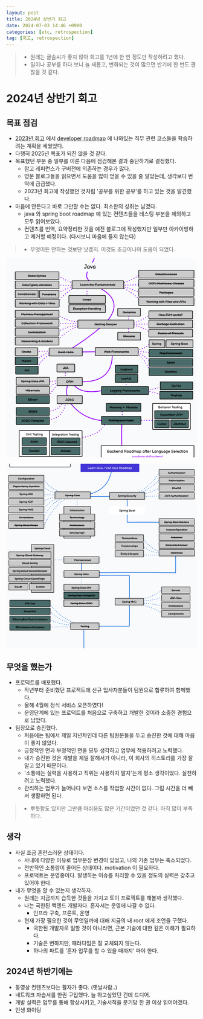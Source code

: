 ```yaml
---
layout: post
title: 2024년 상반기 회고
date: 2024-07-03 14:46 +0900
categories: [etc, retrospection]
tag: [회고, retrospection]
---
```


> - 원래는 글솜씨가 좋지 않아 회고를 1년에 한 번 정도만 작성하려고 했다.
> - 일이나 공부를 하다 보니 늘 새롭고, 변화되는 것이 많으면 반기에 한 번도 괜찮을 것 같다.

# 2024년 상반기 회고

## 목표 점검

- [2023년 회고][retro-2023] 에서 [developer roadmap][Developer Roadmap] 에 나와있는 직무 관련 코스들을 학습하려는 계획을 세웠었다.
- 다행히 2025년 목표가 되진 않을 것 같다.
- 목표했던 부분 중 일부를 이룬 다음에 점검해본 결과 중단하기로 결정했다.
  - 참고 레퍼런스가 구버전에 의존하는 경우가 많다.
  - 영문 블로그들을 읽으면서 도움을 많이 얻을 수 있을 줄 알았는데, 생각보다 번역에 급급했다.
  - 2023년 회고에 작성했던 것처럼 '공부를 위한 공부'를 하고 있는 것을 발견했다.
- 마음에 안든다고 바로 그만할 수는 없다. 최소한의 성취는 남겼다.
  - java 와 spring boot roadmap 에 있는 컨텐츠들을 테스팅 부분을 제외하고 모두 읽어보았다.
  - 컨텐츠를 번역, 요약정리한 것을 예전 블로그에 작성했지만 일부만 아카이빙하고 제거할 예정이다. (다시보니 마음에 들지 않는다)

> - 무엇이든 안하는 것보단 낫겠지. 이것도 조금이나마 도움이 되었다.

![](/assets/img/2024-07-03/2024-07-03-etc-retrospection-2-2024-first-half-1-roadmap-java.png)

![](/assets/img/2024-07-03/2024-07-03-etc-retrospection-2-2024-first-half-2-roadmap-spring-boot.png)

## 무엇을 했는가

- 프로덕트를 배포했다.
  - 작년부터 준비했던 프로젝트에 신규 입사자분들이 팀원으로 합류하여 함께했다.
  - 올해 4월에 정식 서비스 오픈하였다! 
  - 운영단계에 있는 프로덕트를 처음으로 구축하고 개발한 것이라 소중한 경험으로 남았다.
- 팀장으로 승진했다.
  - 처음에는 팀에서 제일 저년차인데 다른 팀원분들을 두고 승진한 것에 대해 마음이 좋지 않았다.
  - 긍정적인 면과 부정적인 면을 모두 생각하고 업무에 적용하려고 노력했다.
  - 내가 승진한 것은 개발을 제일 잘해서가 아니라, 이 회사의 히스토리를 가장 잘 알고 있기 때문이다.
  - '소통에는 실력을 사용하고 직위는 사용하지 말자'는게 평소 생각이었다. 실천하려고 노력했다.
  - 관리하는 업무가 늘어나다 보면 소스를 작업할 시간이 없다. 그럼 시간을 더 빼서 생활하면 된다.

> - 뿌듯함도 있지만 그만큼 아쉬움도 많은 기간이었던 것 같다. 아직 많이 부족하다.

## 생각

- 사실 조금 혼란스러운 상태이다.
  - 사내에 다양한 이유로 업무분장 변경이 있었고, 나의 기존 업무는 축소되었다.
  - 전반적인 소통량이 줄어든 상태이다. motivation 이 필요하다.
  - 프로덕트는 운영중이다. 발생하는 이슈를 처리할 수 있을 정도의 실력은 갖추고 있어야 한다.
- 내가 무엇을 할 수 있는지 생각하자.
  - 원래는 지금까지 습득한 것들을 가지고 토이 프로젝트를 해볼까 생각했다.
  - 나는 국한된 백엔드 개발자다. 혼자서는 운영에 나갈 수 없다.
    - 인프라 구축, 프론트, 운영
  - 현재 가장 필요한 것이 무엇일까에 대해 지금의 내 root 에게 조언을 구했다.
    - 국한된 개발자로 일할 것이 아니라면, 근본 기술에 대한 깊은 이해가 필요하다.
    - 기술은 변하지만, 패러다임은 잘 교체되지 않는다.
    - 하나의 파트를 '혼자 업무를 할 수 있을 때까지' 파야 한다.

## 2024년 하반기에는

- 동영상 컨텐츠보다는 활자가 좋다. (옛날사람..)
- 네트워크 자습서를 한권 구입했다. 늘 하고싶었던 건데 드디어.
- 개발 실력은 업무를 통해 향상시키고, 기술서적을 분기당 한 권 이상 읽어야겠다.
- 인생 화이팅


[Developer Roadmap]: https://roadmap.sh/
[retro-2023]: https://gigyesik.github.io/posts/etc-retrospection-1-2023/
